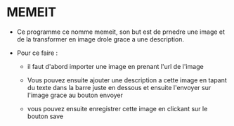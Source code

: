 # MEMEIT
 - Ce programme ce nomme memeit, son but est de prnedre une image et de la transformer en image drole grace a une description.
  
 - Pour ce faire :
   * il faut d'abord importer une image en prenant l'url de l'image
     
   * Vous pouvez ensuite ajouter une description a cette image en tapant du texte dans la barre juste en dessous et ensuite l'envoyer sur    
     l'image grace au bouton envoyer
     
   * vous pouvez ensuite enregistrer cette image en clickant sur le bouton save 
